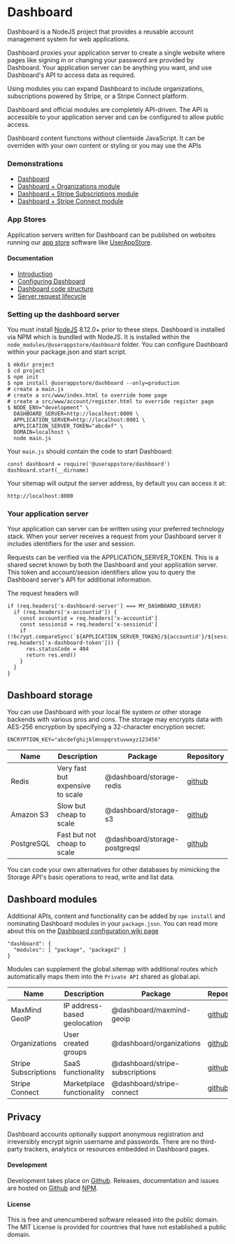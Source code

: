 # Dashboard

Dashboard is a NodeJS project that provides a reusable account management system for web applications. 

Dashboard proxies your application server to create a single website where pages like signing in or changing your password are provided by Dashboard.  Your application server can be anything you want, and use Dashboard's API to access data as required.

Using modules you can expand Dashboard to include organizations, subscriptions powered by Stripe, or a Stripe Connect platform.

Dashboard and official modules are completely API-driven.  The API is accessible to your application server and can be configured to allow public access.

Dashboard content functions without clientside JavaScript.  It can be overriden with your own content or styling or you may use the APIs 

### Demonstrations

- [Dashboard](https://dashboard-demo-2344.herokuapp.com)
- [Dashboard + Organizations module](https://organizations-demo-7933.herokuapp.com)
- [Dashboard + Stripe Subscriptions module](https://stripe-subscriptions-5701.herokuapp.com)
- [Dashboard + Stripe Connect module](https://stripe-connect-8509.herokuapp.com)

### App Stores

Application servers written for Dashboard can be published on websites running our [app store](https://github.com/userappstore/app-store-dashboard-server) software like [UserAppStore](https://userappstore.com).

#### Documentation
- [Introduction](https://github.com/userappstore/dashboard/wiki)
- [Configuring Dashboard](https://github.com/userappstore/dashboard/wiki/Configuring-Dashboard)
- [Dashboard code structure](https://github.com/userappstore/dashboard/wiki/Dashboard-code-structure)
- [Server request lifecycle](https://github.com/userappstore/dashboard/wiki/Server-Request-Lifecycle)

### Setting up the dashboard server

You must install [NodeJS](https://nodejs.org) 8.12.0+ prior to these steps.  Dashboard is installed via NPM which is bundled with NodeJS.  It is installed within the `node_modules/@userappstore/dashboard` folder.  You can configure Dashboard within your package.json and start script.

    $ mkdir project
    $ cd project
    $ npm init
    $ npm install @userappstore/dashboard --only=production
    # create a main.js
    # create a src/www/index.html to override home page
    # create a src/www/account/register.html to override register page
    $ NODE_ENV="development" \
      DASHBOARD_SERVER=http://localhost:8000 \
      APPLICATION_SERVER=http://localhost:8001 \
      APPLICATION_SERVER_TOKEN="abcdef" \
      DOMAIN=localhost \
      node main.js

Your `main.js` should contain the code to start Dashboard:
    
    const dashboard = require('@userappstore/dashboard')
    dashboard.start(__dirname)

Your sitemap will output the server address, by default you can access it at:

    http://localhost:8000

### Your application server

Your application can server can be written using your preferred technology stack.  When your server receives a request from your Dashboard server it includes identifiers for the user and session.

Requests can be verified via the APPLICATION_SERVER_TOKEN.  This is a shared secret known by both the Dashboard and your application server.  This token and account/session identifiers allow you to query the Dashboard server's API for additional information.

The request headers will 

    if (req.headers['x-dashboard-server'] === MY_DASHBOARD_SERVER)
      if (req.headers['x-accountid']) {
        const accountid = req.headers['x-accountid']
        const sessionid = req.headers['x-sessionid']
        if (!bcrypt.compareSync(`${APPLICATION_SERVER_TOKEN}/${accountid'}/${sessionid}`, req.headers['x-dashboard-token'])) {
          res.statusCode = 404
          return res.end()
        }
      }
    }

## Dashboard storage

You can use Dashboard with your local file system or other storage backends with various pros and cons.  The storage may encrypts data with AES-256 encryption by specifying a 32-character encryption secret:

    ENCRYPTION_KEY="abcdefghijklmnopqrstuvwxyz123456"

| Name | Description | Package   | Repository |
|------|-------------|-----------|------------|
| Redis | Very fast but expensive to scale | @dashboard/storage-redis | [github](https://github.com/userappstore/storage-edis) |
| Amazon S3 | Slow but cheap to scale | @dashboard/storage-s3 | [github](https://github.com/userappstore/storage-s3) |
| PostgreSQL | Fast but not cheap to scale | @dashboard/storage-postgreqsl | [github](https://github.com/userappstore/storage-postgresql) |

You can code your own alternatives for other databases by mimicking the Storage API's basic operations to read, write and list data.


## Dashboard modules

Additional APIs, content and functionality can be added by `npm install` and nominating Dashboard modules in your `package.json`.  You can read more about this on the [Dashboard configuration wiki page](https://github.com/userappstore/dashboard/wiki/Configuring-Dashboard)

    "dashboard": {
      "modules": [ "package", "package2" ]
    }

Modules can supplement the global.sitemap with additional routes which automatically maps them into the `Private API` shared as global.api.

| Name | Description | Package   | Repository |
|------|-------------|-----------|------------|
| MaxMind GeoIP | IP address-based geolocation | @dashboard/maxmind-geoip | [github](https://github.com/userappstore/maxmind-geoip) |
| Organizations | User created groups | @dashboard/organizations | [github](https://github.com/userappstore/organizations) |
| Stripe Subscriptions | SaaS functionality | @dashboard/stripe-subscriptions | [github](https://github.com/userappstore/stripe-subscriptions) |
| Stripe Connect | Marketplace functionality | @dashboard/stripe-connect | [github](https://github.com/userappstore/stripe-connect)

## Privacy

Dashboard accounts optionally support anonymous registration and irreversibly encrypt signin username and passwords.  There are no third-party trackers, analytics or resources embedded in Dashboard pages.  

#### Development

Development takes place on [Github](https://github.com/userappstore).  Releases, documentation and issues are hosted on [Github](https://github.com/userappstore) and [NPM](https://www.npmjs.com/package/@userappstore/dashboard).

#### License

This is free and unencumbered software released into the public domain.  The MIT License is provided for countries that have not established a public domain.